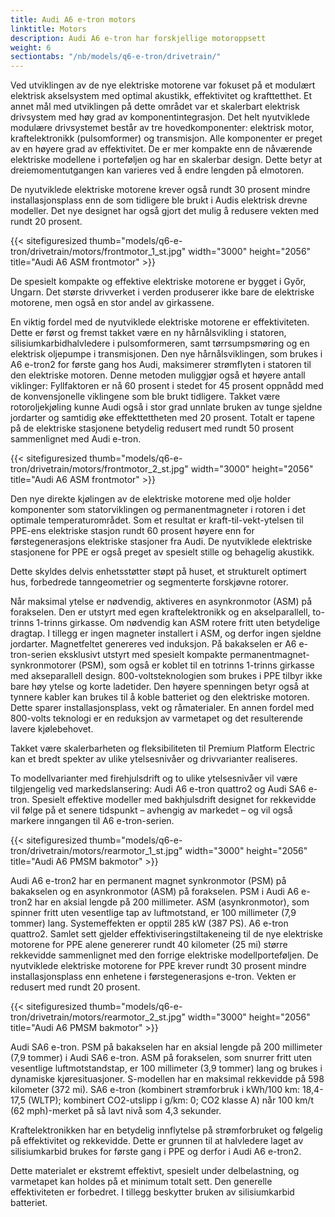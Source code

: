 ```yaml
---
title: Audi A6 e-tron motors
linktitle: Motors
description: Audi A6 e-tron har forskjellige motoroppsett
weight: 6
sectiontabs: "/nb/models/q6-e-tron/drivetrain/"
---
```

Ved utviklingen av de nye elektriske motorene var fokuset på et modulært elektrisk akselsystem med optimal akustikk, effektivitet og krafttetthet. Et annet mål med utviklingen på dette området var et skalerbart elektrisk drivsystem med høy grad av komponentintegrasjon. Det helt nyutviklede modulære drivsystemet består av tre hovedkomponenter: elektrisk motor, kraftelektronikk (pulsomformer) og transmisjon. Alle komponenter er preget av en høyere grad av effektivitet. De er mer kompakte enn de nåværende elektriske modellene i porteføljen og har en skalerbar design. Dette betyr at dreiemomentutgangen kan varieres ved å endre lengden på elmotoren.

De nyutviklede elektriske motorene krever også rundt 30 prosent mindre installasjonsplass enn de som tidligere ble brukt i Audis elektrisk drevne modeller. Det nye designet har også gjort det mulig å redusere vekten med rundt
20 prosent.

{{< sitefiguresized thumb="models/q6-e-tron/drivetrain/motors/frontmotor_1_st.jpg" width="3000" height="2056" title="Audi A6 ASM frontmotor" >}}

De spesielt kompakte og effektive elektriske motorene er bygget i Győr, Ungarn. Det største drivverket i verden produserer ikke bare de elektriske motorene, men også en stor andel av girkassene.

En viktig fordel med de nyutviklede elektriske motorene er effektiviteten. Dette er først og fremst takket være en ny hårnålsvikling i statoren, silisiumkarbidhalvledere i pulsomformeren, samt tørrsumpsmøring og en elektrisk oljepumpe i transmisjonen. Den nye hårnålsviklingen, som brukes i A6 e-tron2 for første gang hos Audi, maksimerer strømflyten i statoren til den elektriske motoren. Denne metoden muliggjør også et høyere antall viklinger: Fyllfaktoren er nå 60 prosent i stedet for 45 prosent oppnådd med de konvensjonelle viklingene som ble brukt tidligere. Takket være rotoroljekjøling kunne Audi også i stor grad unnlate bruken av tunge sjeldne jordarter og samtidig øke effekttettheten med 20 prosent. Totalt er tapene på de elektriske stasjonene betydelig redusert med rundt 50 prosent sammenlignet med Audi e-tron.

{{< sitefiguresized thumb="models/q6-e-tron/drivetrain/motors/frontmotor_2_st.jpg" width="3000" height="2056" title="Audi A6 ASM frontmotor" >}}

Den nye direkte kjølingen av de elektriske motorene med olje holder komponenter som statorviklingen og permanentmagneter i rotoren i det optimale temperaturområdet. Som et resultat er kraft-til-vekt-ytelsen til PPE-ens elektriske stasjon rundt 60 prosent høyere enn for førstegenerasjons elektriske stasjoner fra Audi. De nyutviklede elektriske stasjonene for PPE er også preget av spesielt stille og behagelig akustikk.

Dette skyldes delvis enhetsstøtter støpt på huset, et strukturelt optimert hus, forbedrede tanngeometrier og segmenterte forskjøvne rotorer.

Når maksimal ytelse er nødvendig, aktiveres en asynkronmotor (ASM) på forakselen. Den er utstyrt med egen kraftelektronikk og en akselparallell, to-trinns 1-trinns girkasse. Om nødvendig kan ASM rotere fritt uten betydelige dragtap. I tillegg er ingen magneter installert i ASM, og derfor ingen sjeldne jordarter. Magnetfeltet genereres ved induksjon. På bakakselen er A6 e-tron-serien eksklusivt utstyrt med spesielt kompakte permanentmagnet-synkronmotorer (PSM), som også er koblet til en totrinns 1-trinns girkasse med akseparallell design. 800-voltsteknologien som brukes i PPE tilbyr ikke bare høy ytelse og korte ladetider. Den høyere spenningen betyr også at tynnere kabler kan brukes til å koble batteriet og den elektriske motoren. Dette sparer installasjonsplass, vekt og råmaterialer. En annen fordel med 800-volts teknologi er en reduksjon av varmetapet og det resulterende lavere kjølebehovet.

Takket være skalerbarheten og fleksibiliteten til Premium Platform Electric kan et bredt spekter av ulike ytelsesnivåer og drivvarianter realiseres.

To modellvarianter med firehjulsdrift og to ulike ytelsesnivåer vil være tilgjengelig ved markedslansering: Audi A6 e-tron quattro2 og Audi SA6 e-tron. Spesielt effektive modeller med bakhjulsdrift designet for rekkevidde vil følge på et senere tidspunkt – avhengig av markedet – og vil også markere inngangen til A6 e-tron-serien.

{{< sitefiguresized thumb="models/q6-e-tron/drivetrain/motors/rearmotor_1_st.jpg" width="3000" height="2056" title="Audi A6 PMSM bakmotor" >}}

Audi A6 e-tron2 har en permanent magnet synkronmotor (PSM) på bakakselen og en asynkronmotor (ASM) på forakselen. PSM i Audi A6 e-tron2 har en aksial lengde på 200 millimeter. ASM (asynkronmotor), som spinner fritt uten vesentlige tap av luftmotstand, er 100 millimeter (7,9 tommer) lang. Systemeffekten er opptil 285 kW (387 PS). A6 e-tron quattro2. Samlet sett gjelder effektiviseringstiltakeneing til de nye elektriske motorene for PPE alene genererer rundt 40 kilometer (25 mi) større rekkevidde sammenlignet med den forrige elektriske modellporteføljen. De nyutviklede elektriske motorene for PPE krever rundt 30 prosent mindre installasjonsplass enn enhetene i førstegenerasjons e-tron. Vekten er redusert med rundt 20 prosent.

{{< sitefiguresized thumb="models/q6-e-tron/drivetrain/motors/rearmotor_2_st.jpg" width="3000" height="2056" title="Audi A6 PMSM bakmotor" >}}

Audi SA6 e-tron. PSM på bakakselen har en aksial lengde på 200 millimeter (7,9 tommer) i Audi SA6 e-tron. ASM på forakselen, som snurrer fritt uten vesentlige luftmotstandstap, er 100 millimeter (3,9 tommer) lang og brukes i dynamiske kjøresituasjoner. S-modellen har en maksimal rekkevidde på 598 kilometer (372 mi). SA6 e-tron (kombinert strømforbruk i kWh/100 km: 18,4-17,5 (WLTP); kombinert CO2-utslipp i g/km: 0; CO2 klasse A) når 100 km/t (62 mph)-merket på så lavt nivå som 4,3 sekunder.

Kraftelektronikken har en betydelig innflytelse på strømforbruket og følgelig på effektivitet og rekkevidde. Dette er grunnen til at halvledere laget av silisiumkarbid brukes for første gang i PPE og derfor i Audi A6 e-tron2.

Dette materialet er ekstremt effektivt, spesielt under delbelastning, og varmetapet kan holdes på et minimum totalt sett. Den generelle effektiviteten er forbedret. I tillegg beskytter bruken av silisiumkarbid batteriet.